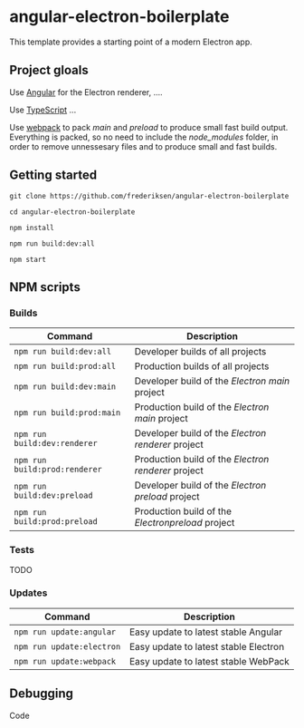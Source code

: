 # angular-electron-boilerplate

This template provides a starting point of a modern Electron app.

## Project gloals

Use [Angular](https://angular.io/) for the Electron renderer, ....

Use [TypeScript](https://www.typescriptlang.org/) ...

Use [webpack](https://webpack.js.org/) to pack *main* and *preload* to produce small fast build output. Everything is packed, so no need to include the *node_modules* folder, in order to remove unnessesary files and to produce small and fast builds.

## Getting started

`git clone https://github.com/frederiksen/angular-electron-boilerplate`

`cd angular-electron-boilerplate`

`npm install`

`npm run build:dev:all`

`npm start`

## NPM scripts

### Builds

| Command | Description |
| --- | --- |
| `npm run build:dev:all` | Developer builds of all projects |
| `npm run build:prod:all` | Production builds of all projects |
| `npm run build:dev:main` | Developer build of the *Electron main* project |
| `npm run build:prod:main` | Production build of the *Electron main* project |
| `npm run build:dev:renderer` | Developer build of the *Electron renderer* project |
| `npm run build:prod:renderer` | Production build of the *Electron renderer* project |
| `npm run build:dev:preload` | Developer build of the *Electron preload* project |
| `npm run build:prod:preload` | Production build of the *Electronpreload* project |

### Tests

TODO

### Updates

| Command | Description |
| --- | --- |
| `npm run update:angular` | Easy update to latest stable Angular |
| `npm run update:electron` | Easy update to latest stable Electron |
| `npm run update:webpack` | Easy update to latest stable WebPack |

## Debugging

Code

